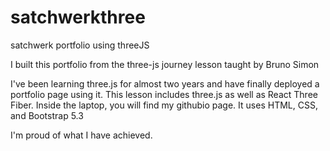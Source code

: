 # satchwerkthree
satchwerk portfolio using threeJS

I built this portfolio from the three-js journey lesson taught by Bruno Simon

I've been learning three.js for almost two years and have finally deployed a portfolio page using it.
This lesson includes three.js as well as React Three Fiber. Inside the laptop, you will find my githubio page.
It uses HTML, CSS, and Bootstrap 5.3

I'm proud of what I have achieved. 
